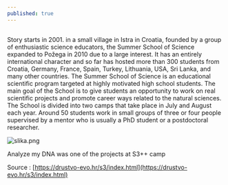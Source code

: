 ```yaml
---
published: true
---
```

## 

Story starts in 2001. in a small village in Istra in Croatia, founded by a group of enthusiastic science educators, the Summer School of Science expanded to Požega in 2010 due to a large interest. It has an entirely international character and so far has hosted more than 300 students from Croatia, Germany, France, Spain, Turkey, Lithuania, USA, Sri Lanka, and many other countries. The Summer School of Science is an educational scientific program targeted at highly motivated high school students. The main goal of the School is to give students an opportunity to work on real scientific projects and promote career ways related to the natural sciences. The School is divided into two camps that take place in July and August each year. Around 50 students work in small groups of three or four people supervised by a mentor who is usually a PhD student or a postdoctoral researcher.

![slika.png](myDNA/_posts/slika.png)


Analyze my DNA was one of the projects at S3++ camp

Source : [https://drustvo-evo.hr/s3/index.html](https://drustvo-evo.hr/s3/index.html)

